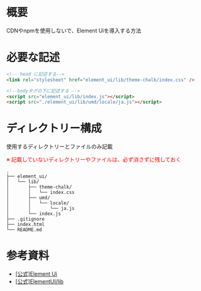 # 概要
CDNやnpmを使用しないで、Element Uiを導入する方法

# 必要な記述
```html
<!-- head に記述する-->
<link rel="stylesheet" href="element_ui/lib/theme-chalk/index.css" />

<!--bodyタグの下に記述する -->
<script src="element_ui/lib/index.js"></script>
<script src="./element_ui/lib/umd/locale/ja.js"></script>
```

# ディレクトリー構成
使用するディレクトリーとファイルのみ記載

<font color="Red">※ 記載していないディレクトリーやファイルは、必ず消さずに残しておく</font>
```
.
├── element_ui/
│   └── lib/
│       ├── theme-chalk/
│       │   └── index.css
│       ├── umd/
│       │   └── locale/
│       │       └── ja.js
│       └── index.js
├── .gitignore
├── index.html
└── README.md
```

# 参考資料
- [[公式]Element Ui](https://element.eleme.io/)
- [[公式]ElementUI/lib](https://github.com/ElementUI/lib)
